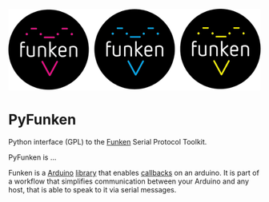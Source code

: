 ![Funken logo](https://github.com/ar0551/PyFunken/blob/master/materials/FNK_LOGO_GITHUB.png)

# PyFunken
Python interface (GPL) to the [Funken](https://github.com/astefas/Funken) Serial Protocol Toolkit.

PyFunken is ...

Funken is a [Arduino](https://www.arduino.cc) [library](https://www.arduino.cc/en/Reference/Libraries) that enables [callbacks](https://en.wikipedia.org/wiki/Callback_(computer_programming)) on an arduino. It is part of a workflow that simplifies communication between your Arduino and any host, that is able to speak to it via serial messages.

